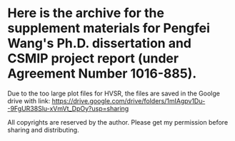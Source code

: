 # Here is the archive for the supplement materials for Pengfei Wang's Ph.D. dissertation and CSMIP project report (under Agreement Number 1016-885). 

Due to the too large plot files for HVSR, the files are saved in the Goolge drive with link: https://drive.google.com/drive/folders/1mIAgpv1Du--9FgUR38Slu-xVmVt_DpOy?usp=sharing

All copyrights are reserved by the author. Please get my permission before sharing and distributing.
